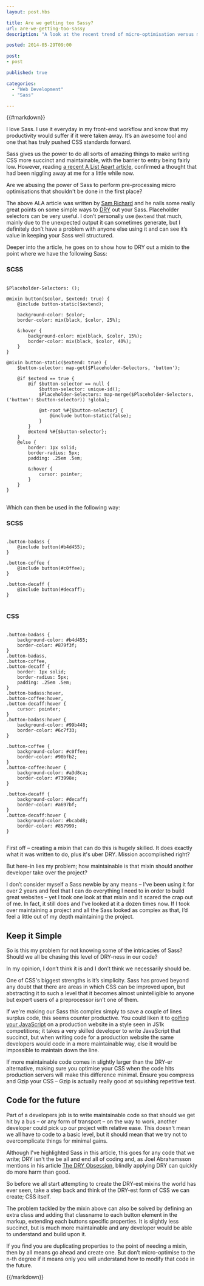 ```yaml
---
layout: post.hbs

title: Are we getting too Sassy?
url: are-we-getting-too-sassy
description: "A look at the recent trend of micro-optimisation versus maintainability"

posted: 2014-05-29T09:00

post:
- post

published: true

categories:
  - "Web Development"
  - "Sass"

---
```


{{#markdown}}

I love Sass.  I use it everyday in my front-end workflow and know that my productivity would suffer if it were taken away.  It’s an awesome tool and one that has truly pushed CSS standards forward.

Sass gives us the power to do all sorts of amazing things to make writing CSS more succinct and maintainable, with the barrier to entry being fairly low.  However, reading [a recent A List Apart article](http://alistapart.com/article/dry-ing-out-your-sass-mixins), confirmed a thought that had been niggling away at me for a little while now.

Are we abusing the power of Sass to perform pre-processing micro optimisations that shouldn't be done in the first place?

The above ALA article was written by [Sam Richard](https://twitter.com/Snugug) and he nails some really great points on some simple ways to [DRY](http://en.wikipedia.org/wiki/Don't_repeat_yourself) out your Sass.  Placeholder selectors can be very useful.  I don’t personally use `@extend` that much, mainly due to the unexpected output it can sometimes generate, but I definitely don’t have a problem with anyone else using it and can see it’s value in keeping your Sass well structured.

Deeper into the article, he goes on to show how to DRY out a mixin to the point where we have the following Sass:

### SCSS

<pre>
	<code class="language-scss">
$Placeholder-Selectors: ();

@mixin button($color, $extend: true) {
	@include button-static($extend);

	background-color: $color;
	border-color: mix(black, $color, 25%);

	&:hover {
		background-color: mix(black, $color, 15%);
		border-color: mix(black, $color, 40%);
	}
}

@mixin button-static($extend: true) {
	$button-selector: map-get($Placeholder-Selectors, 'button');

	@if $extend == true {
		@if $button-selector == null {
			$button-selector: unique-id();
			$Placeholder-Selectors: map-merge($Placeholder-Selectors, ('button': $button-selector)) !global;

			@at-root %#{$button-selector} {
				@include button-static(false);
			}
		}
		@extend %#{$button-selector};
	}
	@else {
		border: 1px solid;
		border-radius: 5px;
		padding: .25em .5em;

		&:hover {
			cursor: pointer;
		}
	}
}
</code>
</pre>

Which can then be used in the following way:

### SCSS

<pre>
	<code class="language-scss">
.button-badass {
	@include button(#b4d455);
}

.button-coffee {
	@include button(#c0ffee);
}

.button-decaff {
	@include button(#decaff);
}
</code>
</pre>

### CSS

<pre>
	<code class="language-css">
.button-badass {
	background-color: #b4d455;
	border-color: #879f3f;
}
.button-badass,
.button-coffee,
.button-decaff {
	border: 1px solid;
	border-radius: 5px;
	padding: .25em .5em;
}
.button-badass:hover,
.button-coffee:hover,
.button-decaff:hover {
	cursor: pointer;
}
.button-badass:hover {
	background-color: #99b448;
	border-color: #6c7f33;
}

.button-coffee {
	background-color: #c0ffee;
	border-color: #90bfb2;
}
.button-coffee:hover {
	background-color: #a3d8ca;
	border-color: #73998e;
}

.button-decaff {
	background-color: #decaff;
	border-color: #a697bf;
}
.button-decaff:hover {
	background-color: #bcabd8;
	border-color: #857999;
}
	</code>
</pre>

First off – creating a mixin that can do this is hugely skilled.  It does exactly what it was written to do, plus it's uber DRY.  Mission accomplished right?

But here-in lies my problem; how maintainable is that mixin should another developer take over the project?

I don’t consider myself a Sass newbie by any means – I've been using it for over 2 years and feel that I can do everything I need to in order to build great websites – yet I took one look at that mixin and it scared the crap out of me.  In fact, it still does and I've looked at it a dozen times now.  If I took over maintaining a project and all the Sass looked as complex as that, I’d feel a little out of my depth maintaining the project.

## Keep it Simple

So is this my problem for not knowing some of the intricacies of Sass?  Should we all be chasing this level of DRY-ness in our code?

In my opinion, I don’t think it is and I don’t think we necessarily should be.

One of CSS's biggest strengths is it’s simplicity.  Sass has proved beyond any doubt that there are areas in which CSS can be improved upon, but abstracting it to such a level that it becomes almost unintelligible to anyone but expert users of a preprocessor isn’t one of them.

If we're making our Sass this complex simply to save a couple of lines surplus code, this seems counter productive.  You could liken it to [golfing your JavaScript](http://www.zolmeister.com/2012/06/javascript-golfing.html) on a production website in a style seen in JS1k competitions; it takes a very skilled developer to write JavaScript that succinct, but when writing code for a production website the same developers would code in a more maintainable way, else it would be impossible to maintain down the line.

If more maintainable code comes in slightly larger than the DRY-er alternative, making sure you optimise your CSS when the code hits production servers will make this difference minimal.  Ensure you compress and Gzip your CSS  – Gzip is actually really good at squishing repetitive text.

## Code for the future

Part of a developers job is to write maintainable code so that should we get hit by a bus – or any form of transport – on the way to work, another developer could pick up our project with relative ease.  This doesn't mean we all have to code to a basic level, but it should mean that we try not to overcomplicate things for minimal gains.

Although I've highlighted Sass in this article, this goes for any code that we write; DRY isn't the be all and end all of coding and, as Joel Abrahamsson mentions in his article [The DRY Obsession](http://joelabrahamsson.com/the-dry-obsession/), blindly applying DRY can quickly do more harm than good.

So before we all start attempting to create the DRY-est mixins the world has ever seen, take a step back and think of the DRY-est form of CSS we can create; CSS itself.

The problem tackled by the mixin above can also be solved by defining an extra class and adding that classname to each button element in the markup, extending each buttons specific properties.  It is slightly less succinct, but is much more maintainable and any developer would be able to understand and build upon it.

If you find you are duplicating properties to the point of needing a mixin, then by all means go ahead and create one.  But don’t micro-optimise to the n-th degree if it means only you will understand how to modify that code in the future.

{{/markdown}}